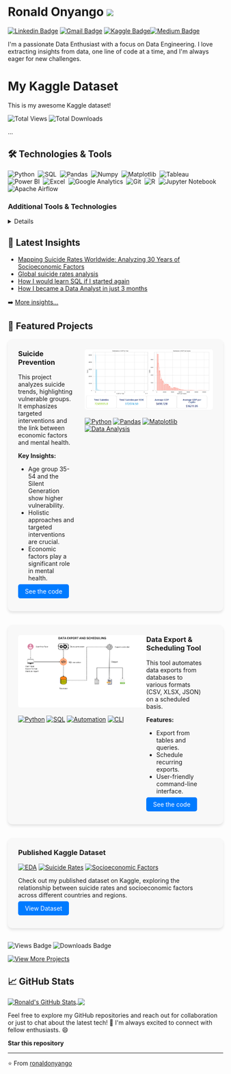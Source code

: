 # Ronald Onyango <img src="https://media.giphy.com/media/hvRJCLFzcasrR4ia7z/giphy.gif" width="25px">

[![Linkedin Badge](https://img.shields.io/badge/-ronaldonyango-blue?style=flat-square&logo=Linkedin&logoColor=white&link=https://www.linkedin.com/in/ronaldonyango/)](https://www.linkedin.com/in/ronaldonyango/) [![Gmail Badge](https://img.shields.io/badge/-ronaldoyw@gmail.com-c14438?style=flat-square&logo=Gmail&logoColor=white&link=mailto:ronaldoyw@gmail.com)](mailto:ronaldoyw@gmail.com) [![Kaggle Badge](https://img.shields.io/badge/-ronaldonyango-20bafa?style=flat-square&logo=Kaggle&logoColor=white&link=https://www.kaggle.com/ronaldonyango)](https://www.kaggle.com/ronaldonyango)[![Medium Badge](https://img.shields.io/badge/-Medium-05122A?style=flat&logo=medium)](https://medium.com/@ronaldonyango)

I'm a passionate Data Enthusiast with a focus on Data Engineering. I love extracting insights from data, one line of code at a time, and I'm always eager for new challenges.

# My Kaggle Dataset

This is my awesome Kaggle dataset!

![Total Views](http://img.shields.io/badge/Total%20Views-8102-blue)
![Total Downloads](http://img.shields.io/badge/Total%20Downloads-1697-brightgreen)

...

## 🛠️ Technologies & Tools

![Python](https://img.shields.io/badge/-Python-05122A?style=flat&logo=python)&nbsp;
![SQL](https://img.shields.io/badge/-SQL-05122A?style=flat&logo=postgresql)&nbsp;
![Pandas](https://img.shields.io/badge/-Pandas-05122A?style=flat&logo=pandas)&nbsp;
![Numpy](https://img.shields.io/badge/-Numpy-05122A?style=flat&logo=numpy)&nbsp;
![Matplotlib](https://img.shields.io/badge/-Matplotlib-05122A?style=flat&logo=matplotlib)&nbsp;
![Tableau](https://img.shields.io/badge/-Tableau-E97627?style=flat&logo=Tableau&logoColor=white)&nbsp;
![Power BI](https://img.shields.io/badge/-Power%20BI-F2C811?style=flat&logo=Power%20BI&logoColor=black)&nbsp;
![Excel](https://img.shields.io/badge/-Excel-217346?style=flat&logo=Microsoft%20Excel&logoColor=white)&nbsp;
![Google Analytics](https://img.shields.io/badge/-Google%20Analytics-E37400?style=flat&logo=Google%20Analytics&logoColor=white)&nbsp;
![Git](https://img.shields.io/badge/-Git-05122A?style=flat&logo=git)&nbsp;
![R](https://img.shields.io/badge/-R-276DC3?style=flat&logo=R&logoColor=white)&nbsp;
![Jupyter Notebook](https://img.shields.io/badge/-Jupyter%20Notebook-F37626?style=flat&logo=Jupyter&logoColor=white)&nbsp;
![Apache Airflow](https://img.shields.io/badge/-Apache%20Airflow-E25A1C?style=flat&logo=Apache%20Airflow&logoColor=white)&nbsp;

### Additional Tools & Technologies

<details>
  
![Seaborn](https://img.shields.io/badge/-Seaborn-05122A?style=flat&logo=seaborn)
![Plotly](https://img.shields.io/badge/-Plotly-05122A?style=flat&logo=plotly)
![Google Data Studio](https://img.shields.io/badge/-Google%20Data%20Studio-05122A?style=flat&logo=google%20data%20studio)
![Apache](https://img.shields.io/badge/-Apache-05122A?style=flat&logo=apache)
![MySQL](https://img.shields.io/badge/-MySQL-05122A?style=flat&logo=mysql)
![PostgreSQL](https://img.shields.io/badge/-PostgreSQL-05122A?style=flat&logo=postgresql)
![Google Cloud Platform](https://img.shields.io/badge/-Google%20Cloud%20Platform-05122A?style=flat&logo=google%20cloud)
![GitLab](https://img.shields.io/badge/-GitLab-05122A?style=flat&logo=gitlab)
![Bitbucket](https://img.shields.io/badge/-Bitbucket-05122A?style=flat&logo=bitbucket)
![Jira](https://img.shields.io/badge/-Jira-05122A?style=flat&logo=jira)
![Trello](https://img.shields.io/badge/-Trello-05122A?style=flat&logo=trello)
![Azure DevOps](https://img.shields.io/badge/-Azure%20DevOps-05122A?style=flat&logo=azuredevops)
</details>

## 📰 Latest Insights

<!-- BLOG-POST-LIST:START -->
- [Mapping Suicide Rates Worldwide: Analyzing 30 Years of Socioeconomic Factors](https://medium.com/@ronaldonyango/mapping-suicide-rates-worldwide-analyzing-30-years-of-socioeconomic-factors-c485fcc16407?source=rss-b646665c09cd------2)
- [Global suicide rates analysis](https://medium.com/@ronaldonyango/global-suicide-rates-analysis-4480af7754fd?source=rss-b646665c09cd------2)
- [How I would learn SQL if I started again](https://medium.com/@ronaldonyango/how-i-would-learn-sql-if-i-started-again-15a45aafeff5?source=rss-b646665c09cd------2)
- [How I became a Data Analyst in just 3 months](https://medium.com/@ronaldonyango/mastering-sql-tools-and-data-engineering-a-self-taught-analysts-journey-6cd36e49c8ed?source=rss-b646665c09cd------2)
<!-- BLOG-POST-LIST:END -->

➡️ [More insights...](https://medium.com/@ronaldonyango)

## 🌟 Featured Projects

<div style="display: flex; flex-wrap: wrap; justify-content: center; gap: 2rem; margin-bottom: 2rem;">
  <div style="display: flex; flex: 1 1 800px; max-width: 800px; background-color: #f8f8f8; border-radius: 10px; padding: 1.5rem; box-shadow: 0 4px 6px rgba(0, 0, 0, 0.1);">
    <div style="flex: 1; margin-right: 1.5rem;">
      <h3 style="margin-top: 0;">Suicide Prevention</h3>
      <p>This project analyzes suicide trends, highlighting vulnerable groups. It emphasizes targeted interventions and the link between economic factors and mental health.</p>
      <p><strong>Key Insights:</strong></p>
      <ul>
        <li>Age group 35-54 and the Silent Generation show higher vulnerability.</li>
        <li>Holistic approaches and targeted interventions are crucial.</li>
        <li>Economic factors play a significant role in mental health.</li>
      </ul>
      <p><a href="https://github.com/ronaldonyango/suicide-rates-eda/blob/main/suicide-rates-eda.ipynb" target="_blank" style="text-decoration: none; background-color: #007bff; color: #fff; padding: 0.5rem 1rem; border-radius: 5px;">See the code</a></p>
    </div>
    <div style="flex: 0 0 300px;">
      <img src="./img/projects/suicide_rates_eda.png" alt="Suicide Prevention" style="max-width: 100%; border-radius: 5px;">
      <p style="margin-top: 1rem;">
        <a href="#" target="_blank"><img src="https://img.shields.io/badge/-Python-3776AB?style=flat-square&logo=Python&logoColor=white" alt="Python"></a>
        <a href="#" target="_blank"><img src="https://img.shields.io/badge/-Pandas-150458?style=flat-square&logo=Pandas&logoColor=white" alt="Pandas"></a>
        <a href="#" target="_blank"><img src="https://img.shields.io/badge/-Matplotlib-43853D?style=flat-square&logo=Matplotlib&logoColor=white" alt="Matplotlib"></a>
        <a href="#" target="_blank"><img src="https://img.shields.io/badge/-Data Analysis-FF6F00?style=flat-square&logo=Data Analysis&logoColor=white" alt="Data Analysis"></a>
      </p>
    </div>
  </div>

  <div style="display: flex; flex: 1 1 800px; max-width: 800px; background-color: #f8f8f8; border-radius: 10px; padding: 1.5rem; box-shadow: 0 4px 6px rgba(0, 0, 0, 0.1);">
    <div style="flex: 1; margin-right: 1.5rem; order: 2;">
      <h3 style="margin-top: 0;">Data Export & Scheduling Tool</h3>
      <p>This tool automates data exports from databases to various formats (CSV, XLSX, JSON) on a scheduled basis.</p>
      <p><strong>Features:</strong></p>
      <ul>
        <li>Export from tables and queries.</li>
        <li>Schedule recurring exports.</li>
        <li>User-friendly command-line interface.</li>
      </ul>
      <p><a href="https://github.com/ronaldonyango/data-export-tool" target="_blank" style="text-decoration: none; background-color: #007bff; color: #fff; padding: 0.5rem 1rem; border-radius: 5px;">See the code</a></p>
    </div>
    <div style="flex: 0 0 300px; order: 1;">
      <img src="./img/projects/data_export_tool.png" alt="Data Export & Scheduling Tool" style="max-width: 100%; border-radius: 5px;">
      <p style="margin-top: 1rem;">
        <a href="#" target="_blank"><img src="https://img.shields.io/badge/-Python-3776AB?style=flat-square&logo=Python&logoColor=white" alt="Python"></a>
        <a href="#" target="_blank"><img src="https://img.shields.io/badge/-SQL-4479A1?style=flat-square&logo=PostgreSQL&logoColor=white" alt="SQL"></a>
        <a href="#" target="_blank"><img src="https://img.shields.io/badge/-Automation-FF6F00?style=flat-square&logo=Automation&logoColor=white" alt="Automation"></a>
        <a href="#" target="_blank"><img src="https://img.shields.io/badge/-CLI-239120?style=flat-square&logo=Command Line&logoColor=white" alt="CLI"></a>
      </p>
    </div>
  </div>
</div>

<div style="display: flex; flex-wrap: wrap; justify-content: center; gap: 2rem; margin-bottom: 2rem;">
  <div style="flex: 1 1 400px; max-width: 600px; background-color: #f8f8f8; border-radius: 10px; padding: 1.5rem; box-shadow: 0 4px 6px rgba(0, 0, 0, 0.1);">
    <div style="display: flex; align-items: center; margin-bottom: 1rem;">
      <h3 style="margin-top: 0; margin-bottom: 0;">Published Kaggle Dataset</h3>
    </div>
    <p>
      <a href="#" target="_blank"><img src="https://img.shields.io/badge/-EDA-FF6F00?style=flat-square&logo=Data Analysis&logoColor=white" alt="EDA"></a>
      <a href="#" target="_blank"><img src="https://img.shields.io/badge/-Suicide Rates-4479A1?style=flat-square&logo=Data&logoColor=white" alt="Suicide Rates"></a>
      <a href="#" target="_blank"><img src="https://img.shields.io/badge/-Socioeconomic Factors-239120?style=flat-square&logo=Data&logoColor=white" alt="Socioeconomic Factors"></a>
    </p>
    <p>Check out my published dataset on Kaggle, exploring the relationship between suicide rates and socioeconomic factors across different countries and regions.</p>
    <p><a href="https://www.kaggle.com/datasets/ronaldonyango/global-suicide-rates-1990-to-2022?select=suicide_rates_1990-2022.csv" target="_blank" style="text-decoration: none; background-color: #007bff; color: #fff; padding: 0.5rem 1rem; border-radius: 5px;">View Dataset</a></p>
  </div>
</div>

![Views Badge](https://shields.io/static/v1?label=Views&message=0&color=blue)
![Downloads Badge](https://shields.io/static/v1?label=Downloads&message=0&color=green)

[![View More Projects](https://img.shields.io/badge/View%20More%20Projects-blue?style=for-the-badge)](https://www.datascienceportfol.io/ronaldonyango)

## &#x1f4c8; GitHub Stats

<a href="https://github.com/ronaldonyango/ronaldonyango">
  <img align="center" src="https://github-readme-stats.vercel.app/api?username=ronaldonyango&show_icons=true&hide=contribs,issues&count_private=true&theme=tokyonight" alt="Ronald's GitHub Stats" />
</a>

<a href="https://github.com/ronaldonyango/ronaldonyango">
  <img align="center" src="https://github-readme-stats.vercel.app/api/top-langs/?username=ronaldonyango&layout=compact&theme=tokyonight" />
</a>

Feel free to explore my GitHub repositories and reach out for collaboration or just to chat about the latest tech! 🚀 I'm always excited to connect with fellow enthusiasts. 😄

**Star this repository**

---

⭐️ From [ronaldonyango](https://github.com/ronaldonyango)

